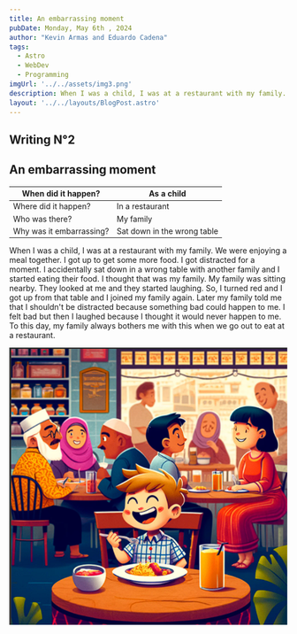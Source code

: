 ```yaml
---
title: An embarrassing moment
pubDate: Monday, May 6th , 2024 
author: "Kevin Armas and Eduardo Cadena"
tags:
  - Astro
  - WebDev
  - Programming
imgUrl: '../../assets/img3.png'
description: When I was a child, I was at a restaurant with my family. We were enjoying a meal together.
layout: '../../layouts/BlogPost.astro'
---
```


## Writing N°2
## An embarrassing moment

| When did it happen? | As a child | 
|---------|------|
| Where did it happen?    | In a restaurant   |
| Who was there?   | My family   |
| Why was it embarrassing?   | Sat down in the wrong table   |

When I was a child, I was at a restaurant with my family. We were enjoying a meal together. I got up to get some more food. I got distracted for a moment. I accidentally sat down in a wrong table with another family and I started eating their food. I thought that was my family. My family was sitting nearby. They looked at me and they started laughing. So, I turned red and I got up from that table and I joined my family again. Later my family told me that I shouldn't be distracted because something bad could happen to me. I felt bad but then I laughed because I thought it would never happen to me. To this day, my family always bothers me with this when we go out to eat at a restaurant.

![Texto Alternativo](../../assets/img2.png)